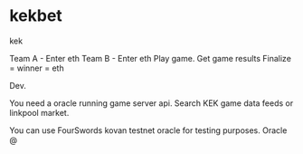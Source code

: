 # kekbet
kek

Team A - Enter eth
Team B - Enter eth
Play game. 
Get game results
Finalize = winner = eth



Dev. 

You need a oracle running game server api. Search KEK game data feeds or linkpool market. 

You can use FourSwords kovan testnet oracle for testing purposes. Oracle @ 
